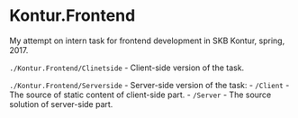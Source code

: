 # Kontur.Frontend

My attempt on intern task for frontend development in SKB Kontur, spring, 2017.

`./Kontur.Frontend/Clinetside` - Client-side version of the task.

`./Kontur.Frontend/Serverside` - Server-side version of the task:
	- `/Client` - The source of static content of client-side part.
	- `/Server` - The source solution of server-side part.